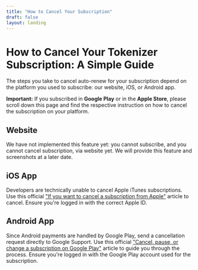 ```yaml
---
title: "How to Cancel Your Subscription"
draft: false
layout: landing
---
```


# How to Cancel Your Tokenizer Subscription: A Simple Guide

The steps you take to cancel auto-renew for your subscription depend on the platform you used to subscribe: our website, iOS, or Android app.

**Important:** If you subscribed in **Google Play** or in the **Apple Store**, please scroll down this page and find the respective instruction on how to cancel the subscription on your platform.


## Website

We have not implemented this feature yet: you cannot subscribe, and you cannot cancel subscription, via website yet. We will provide this feature and screenshots at a later date.

## iOS App

Developers are technically unable to cancel Apple iTunes subscriptions. Use this official ["If you want to cancel a subscription from Apple"](https://support.apple.com/en-gb/HT202039) article to cancel. Ensure you're logged in with the correct Apple ID.

## Android App

Since Android payments are handled by Google Play, send a cancellation request directly to Google Support. Use this official ["Cancel, pause, or change a subscription on Google Play"](https://support.google.com/googleplay/answer/7018481) article to guide you through the process. Ensure you're logged in with the Google Play account used for the subscription.

